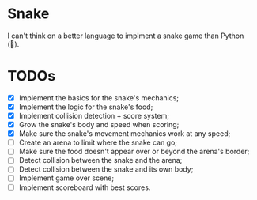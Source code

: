 # Snake

I can't think on a better language to implment a snake game than Python (:snake:).

# TODOs

- [x] Implement the basics for the snake's mechanics;
- [x] Implement the logic for the snake's food;
- [x] Implement collision detection + score system;
- [x] Grow the snake's body and speed when scoring;
- [x] Make sure the snake's movement mechanics work at any speed;
- [ ] Create an arena to limit where the snake can go;
- [ ] Make sure the food doesn't appear over or beyond the arena's border;
- [ ] Detect collision between the snake and the arena;
- [ ] Detect collision between the snake and its own body;
- [ ] Implement game over scene;
- [ ] Implement scoreboard with best scores.
